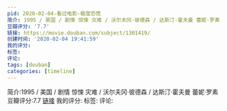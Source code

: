 ```yaml
---
pid: 2020-02-04-看过电影-极度恐慌
简介: 1995 / 美国 / 剧情 惊悚 灾难 / 沃尔夫冈·彼德森 / 达斯汀·霍夫曼 蕾妮·罗素
豆瓣评分: '7.7'
链接: https://movie.douban.com/subject/1301419/
创建时间: '2020-02-04 19:41:59'
我的评分:
标签:
评论:
tags: [douban]
categories: [timeline]
---
```

简介:1995 / 美国 / 剧情 惊悚 灾难 / 沃尔夫冈·彼德森 / 达斯汀·霍夫曼 蕾妮·罗素
豆瓣评分:7.7
[链接](https://movie.douban.com/subject/1301419/)
我的评分:
标签:
评论:
